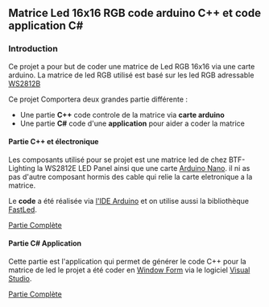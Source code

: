 ## Matrice Led 16x16 RGB code arduino C++ et code application C#

### Introduction

Ce projet a pour but de coder une matrice de Led RGB 16x16 via une carte arduino. 
La matrice de led RGB utilisé est basé sur les led RGB adressable [WS2812B](https://pdf1.alldatasheet.com/datasheet-pdf/view/1179113/WORLDSEMI/WS2812B.html)

Ce projet Comportera deux grandes partie différente :

* Une partie **C++** code controle de la matrice via __carte arduino__
* Une partie **C#** code d'une __application__ pour aider a coder la matrice

#### Partie C++ et électronique

Les composants utilisé pour se projet est une matrice led
de chez BTF-Lighting la WS2812E LED Panel ainsi que une carte
[Arduino Nano](https://docs.arduino.cc/static/11f0c2880b9a2f2add7890e0de0ff192/A000005-full-pinout.pdf).
il ni as pas d'autre composant hormis des cable qui relie la carte 
eletronique a la matrice.

Le **code** a été réalisée via [l'IDE Arduino](https://www.arduino.cc/en/software)
et on utilise aussi la bibliothèque [FastLed](https://fastled.io/).

[Partie Complète]()

#### Partie C# Application

Cette partie est l'application qui permet de générer le code C++ pour la matrice de led
le projet a été coder en [Window Form](https://learn.microsoft.com/fr-fr/dotnet/desktop/winforms/overview/?view=netdesktop-7.0) via le logiciel [Visual Studio](https://visualstudio.microsoft.com/fr/).

[Partie Complète]()
